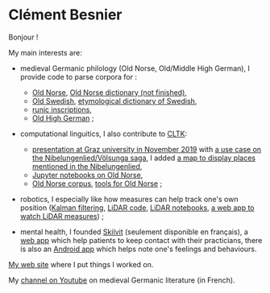 # Clément Besnier

Bonjour !

My main interests are:

- medieval Germanic philology (Old Norse, Old/Middle High German), I provide code to parse corpora for :
  * [Old Norse](https://github.com/clemsciences/old_norse_corpus), [Old Norse dictionary (not finished)](https://github.com/clemsciences/old_norse_dictionary_zoega),
  * [Old Swedish](https://github.com/clemsciences/old_swedish_texts), [etymological dictionary of Swedish](https://github.com/clemsciences/old_high_german_texts), 
  * [runic inscriptions](https://github.com/clemsciences/old_norse_runes_db),  
  * [Old High German](https://github.com/clemsciences/old_high_german_texts) ;
  
- computational linguitics, I also contribute to [CLTK](https://github.com/cltk):
  * [presentation at Graz university in November 2019](https://github.com/clemsciences/cltk-2019-graz) with [a use case on the Nibelungenlied/Völsunga saga](https://github.com/clemsciences/comparison_sigurdr_siegfried), I added [a map to display places mentioned in the Nibelungenlied](https://github.com/clemsciences/nibelungen_map),
  * [Jupyter notebooks on Old Norse](https://github.com/clemsciences/old_norse_notebook),
  * [Old Norse corpus](https://github.com/cltk/non_texts), [tools for Old Norse](https://github.com/cltk/non_models_cltk) ;
  
- robotics, I especially like how measures can help track one's own position ([Kalman filtering](https://github.com/clemsciences/filtrage_kalman), [LiDAR code](https://github.com/gobgob/lidar-processor), [LiDAR notebooks](https://github.com/clemsciences/lidar-notebooks), [a web app to watch LiDAR measures](https://github.com/clemsciences/lidar-server-flask-vue)) ;

- mental health, I founded [Skilvit](https://github.com/skilvit) (seulement disponible en français), a [web app](https://www.skilvit.fr) which help patients to keep contact with their practicians, there is also an [Android app](https://github.com/skilvit/skilvit-android) which helps note one's feelings and behaviours.

[My web site](https://www.clementbesnier.fr) where I put things I worked on.

My [channel on Youtube](https://www.youtube.com/channel/UCZz4Zz79hldhYGIuIPIht5g?view_as=subscriber) on medieval Germanic literature (in French).

